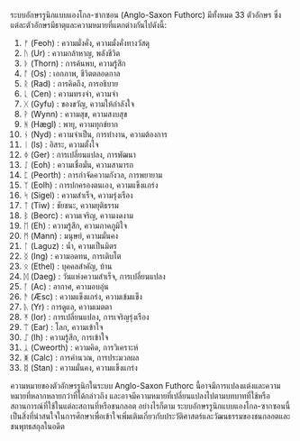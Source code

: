 ระบบอักษรรูนิกแบบแองโกล-ซากซอน (Anglo-Saxon Futhorc) มีทั้งหมด 33 ตัวอักษร ซึ่งแต่ละตัวอักษรมีธาตุและความหมายที่แตกต่างกันไปดังนี้:

1. ᚠ (Feoh) : ความมั่งคั่ง, ความมั่งคั่งทางวัสดุ
2. ᚢ (Ur) : ความกล้าหาญ, พลังชีวิต
3. ᚦ (Thorn) : การค้นพบ, ความรู้สึก
4. ᚩ (Os) : เอกภาพ, ชีวิตตลอดกาล
5. ᚱ (Rad) : การคิดถึง, การอธิบาย
6. ᚳ (Cen) : ความทรงจำ, ความจำ
7. ᚷ (Gyfu) : ของขวัญ, ความให้กำลังใจ
8. ᚹ (Wynn) : ความสุข, ความสงบสุข
9. ᚻ (Hægl) : พายุ, ความทุกข์ยาก
10. ᚾ (Nyd) : ความจำเป็น, การทำงาน, ความต้องการ
11. ᛁ (Is) : อิสระ, ความตั้งใจ
12. ᛄ (Ger) : การเปลี่ยนแปลง, การพัฒนา
13. ᛇ (Eoh) : ความเชื่อมั่น, ความสามารถ
14. ᛈ (Peorth) : การกำจัดความกังวล, การพยายาม
15. ᛉ (Eolh) : การปกครองตนเอง, ความแข็งแกร่ง
16. ᛋ (Sigel) : ความสำเร็จ, ความรุ่งเรือง
17. ᛏ (Tiw) : ชัยชนะ, ความยุติธรรม
18. ᛒ (Beorc) : ความเจริญ, ความงดงาม
19. ᛖ (Eh) : ความรู้สึก, ความภาคภูมิใจ
20. ᛗ (Mann) : มนุษย์, ความมั่นคง
21. ᛚ (Laguz) : น้ำ, ความเป็นมิตร
22. ᛝ (Ing) : ความอดทน, การเติบโต
23. ᛟ (Ethel) : บุคคลสำคัญ, บ้าน
24. ᛞ (Daeg) : วันแห่งความสำเร็จ, การเปลี่ยนแปลง
25. ᚪ (Ac) : อากาศ, ความอบอุ่น
26. ᚫ (Æsc) : ความแข็งแกร่ง, ความเข้มแข็ง
27. ᚣ (Yr) : การดูแล, ความเมตตา
28. ᛡ (Ior) : การเปลี่ยนแปลง, การเจริญรุ่งเรือง
29. ᛠ (Ear) : โลก, ความเข้าใจ
30. ᛢ (Ih) : ความรู้สึก, การเข้าใจ
31. ᛣ (Cweorth) : ความคิด, การวิเคราะห์
32. ᛤ (Calc) : การคำนวณ, การประมวลผล
33. ᛥ (Stan) : ความมั่นคง, ความแข็งแกร่ง

ความหมายของตัวอักษรรูนิกในระบบ Anglo-Saxon Futhorc นี้อาจมีการแปลงแต่งและความหมายที่หลากหลายกว่าที่ได้กล่าวถึง และอาจมีความหมายที่เปลี่ยนแปลงไปตามบทบาทที่ใช้หรือสถานการณ์ที่ใช้ในแต่ละสถานที่หรือชนกลอต อย่างไรก็ตาม ระบบอักษรรูนิกแบบแองโกล-ซากซอนนี้เป็นสิ่งที่น่าสนใจในการศึกษาเพื่อเข้าใจเพิ่มเติมเกี่ยวกับประวัติศาสตร์และวัฒนธรรมของชนกลอตและชนพุทธสกุลในอดีต
